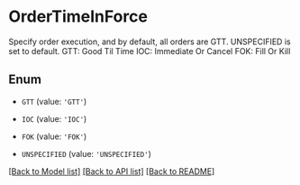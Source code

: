 # OrderTimeInForce

Specify order execution, and by default, all orders are GTT. UNSPECIFIED is set to default.  GTT: Good Til Time  IOC: Immediate Or Cancel  FOK: Fill Or Kill 

## Enum

* `GTT` (value: `'GTT'`)

* `IOC` (value: `'IOC'`)

* `FOK` (value: `'FOK'`)

* `UNSPECIFIED` (value: `'UNSPECIFIED'`)

[[Back to Model list]](../README.md#documentation-for-models) [[Back to API list]](../README.md#documentation-for-api-endpoints) [[Back to README]](../README.md)


